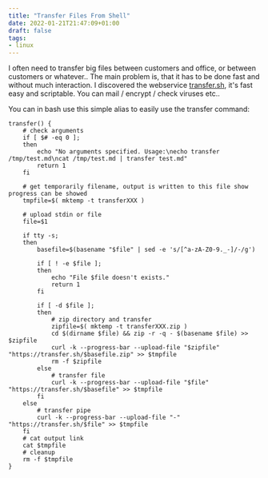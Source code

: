 ```yaml
---
title: "Transfer Files From Shell"
date: 2022-01-21T21:47:09+01:00
draft: false
tags:
- linux
---
```


I often need to transfer big files between customers and office, or between customers or whatever.. The main problem is, that it has to be done fast and without much interaction. I discovered the webservice [transfer.sh](https://transfer.sh), it's fast easy and scriptable. You can mail / encrypt / check viruses etc..

You can in bash use this simple alias to easily use the transfer command:

```
transfer() { 
    # check arguments
    if [ $# -eq 0 ]; 
    then 
        echo "No arguments specified. Usage:\necho transfer /tmp/test.md\ncat /tmp/test.md | transfer test.md"
        return 1
    fi

    # get temporarily filename, output is written to this file show progress can be showed
    tmpfile=$( mktemp -t transferXXX )
    
    # upload stdin or file
    file=$1

    if tty -s; 
    then 
        basefile=$(basename "$file" | sed -e 's/[^a-zA-Z0-9._-]/-/g') 

        if [ ! -e $file ];
        then
            echo "File $file doesn't exists."
            return 1
        fi
        
        if [ -d $file ];
        then
            # zip directory and transfer
            zipfile=$( mktemp -t transferXXX.zip )
            cd $(dirname $file) && zip -r -q - $(basename $file) >> $zipfile
            curl -k --progress-bar --upload-file "$zipfile" "https://transfer.sh/$basefile.zip" >> $tmpfile
            rm -f $zipfile
        else
            # transfer file
            curl -k --progress-bar --upload-file "$file" "https://transfer.sh/$basefile" >> $tmpfile
        fi
    else 
        # transfer pipe
        curl -k --progress-bar --upload-file "-" "https://transfer.sh/$file" >> $tmpfile
    fi
    # cat output link
    cat $tmpfile
    # cleanup
    rm -f $tmpfile
}
```

